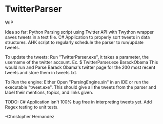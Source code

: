 # TwitterParser

WIP

Idea so far:
Python Parsing script using Twitter API with Twython wrapper saves tweets in a text file.
C# Application to properly sort tweets in data structures.
AHK script to regularly schedule the parser to run/update tweets.

To update the tweets:
Run "TwitterParser.exe", it takes a parameter, the username of the twitter account.
Ex. $ TwitterParser.exe BarackObama
This would run and Parse Barack Obama's twitter page for the 200 most recent tweets and store them in tweets.txt.

To Run the engine:
Either Open "ParsingEngine.sln" in an IDE or run the executable "tweet.exe".
This should give all the tweets from the parser and label their mentions, topics, and links given.

TODO:
C# Application isn't 100% bug free in interpreting tweets yet.
Add Regex testing to unit tests.

-Christopher Hernandez